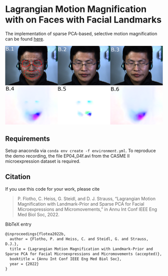 # Lagrangian Motion Magnification with on Faces with Facial Landmarks

The implementation of sparse PCA-based, selective motion magnification can be found [here](https://github.com/phflot/dsd_momag).

![Fig1](img/momag.PNG)

## Requirements

Setup anaconda via ```conda env create -f environment.yml```. To reproduce the demo recording, the file EP04_04f.avi from the CASME II microexpression dataset is required.

## Citation

If you use this code for your work, please cite
  
> P. Flotho, C. Heiss, G. Steidl, and D. J. Strauss, “Lagrangian Motion Magnification with Landmark-Prior and Sparse PCA for Facial Microexpressions and Micromovements,” in Annu Int Conf IEEE Eng Med Biol Soc, 2022.

BibTeX entry
```
@inproceedings{flotea2022b,
  author = {Flotho, P. and Heiss, C. and Steidl, G. and Strauss, D.J.},
  title = {Lagrangian Motion Magnification with Landmark-Prior and Sparse PCA for Facial Microexpressions and Micromovements (accepted)},
  booktitle = {Annu Int Conf IEEE Eng Med Biol Soc},
  year = {2022}
}
```